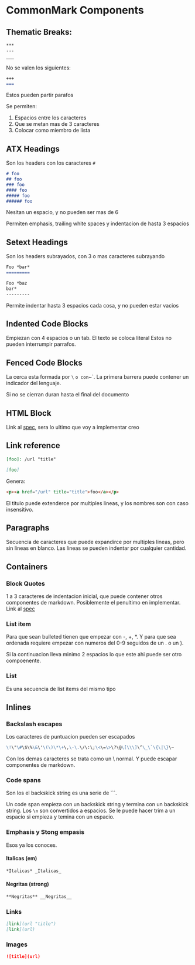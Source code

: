 CommonMark Components
=====================

Thematic Breaks:
----------------

~~~ markdown
***
---
___
~~~~

No se valen los siguientes:

~~~ markdown
+++
===
~~~

Estos pueden partir parafos

Se permiten:

1. Espacios entre los caracteres
2. Que se metan mas de 3 caracteres
3. Colocar como miembro de lista

ATX Headings
------------

Son los headers con los caracteres `#`

~~~ markdown
# foo
## foo
### foo
#### foo
##### foo
###### foo
~~~

Nesitan un espacio, y no pueden ser mas de 6

Permiten emphasis, trailing white spaces y indentacion de hasta 3 espacios

Setext Headings
---------------

Son los headers subrayados, con 3 o mas caracteres subrayando

~~~ markdown
Foo *bar*
=========

Foo *baz
bar*
---------
~~~

Permite indentar hasta 3 espacios cada cosa, y no pueden estar vacios

Indented Code Blocks
--------------------

Empiezan con 4 espacios o un tab. El texto se coloca literal Estos no pueden
interrumpir parrafos.

Fenced Code Blocks
------------------

La cerca esta formada por `\` ` o con `~`. La primera barrera puede contener un
indicador del lenguaje.

Si no se cierran duran hasta el final del documento

HTML Block
----------

Link al [spec](https://spec.commonmark.org/0.29/#html-block), sera lo ultimo
que voy a implementar creo

Link reference
--------------

~~~ markdown
[foo]: /url "title"

[foo]
~~~

Genera:

~~~ html
<p><a href="/url" title="title">foo</a></p>
~~~

El titulo puede extenderce por multiples lineas, y los nombres son con caso
insensitivo.

Paragraphs
----------

Secuencia de caracteres que puede expandirce por multiples lineas, pero sin
lineas en blanco. Las lineas se pueden indentar por cualquier cantidad.

Containers
----------

### Block Quotes

1 a 3 caracteres de indentacion inicial, que puede contener otros componentes
de markdown. Posiblemente el penultimo en implementar. Link al
[spec](https://spec.commonmark.org/0.29/#block-quotes)

### List item

Para que sean bulleted tienen que empezar con -, +, \*. Y para que sea ordenada requiere empezar con numeros del 0-9 seguidos de un . o un ).

Si la continuacion lleva minimo 2 espacios lo que este ahi puede ser otro
compoenente.

### List

Es una secuencia de list items del mismo tipo

Inlines
-------

### Backslash escapes

Los caracteres de puntuacion pueden ser escapados

~~~ markdown
\!\"\#\$\%\&\'\(\)\*\+\,\-\.\/\:\;\<\=\>\?\@\[\\\]\^\_\`\{\|\}\~
~~~

Con los demas caracteres se trata como un \ normal. Y puede escapar componentes
de markdown.

### Code spans

Son los el backskick string es una serie de `\``.

Un code span empieza con un backskick string y termina con un backskick string.
Los `\n` son convertidos a espacios. Se le puede hacer trim a un espacio si
empieza y temina con un espacio.

### Emphasis y Stong empasis

Esos ya los conoces. 

#### Italicas (em)

~~~ markdown
*Italicas* _Italicas_
~~~

#### Negritas (strong)

~~~ markdown
**Negritas** __Negritas__
~~~~

### Links

~~~ markdown
[link](url "title")
[link](url)
~~~~

### Images

~~~ markdown
![title](url)
~~~
